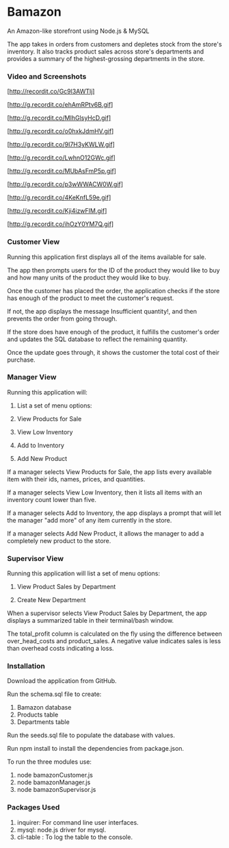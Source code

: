 # Bamazon
An Amazon-like storefront using Node.js & MySQL


   The app takes in orders from customers and depletes stock from the    store's inventory. It also tracks product sales across store's    departments and provides a summary of the highest-grossing    departments in the store.

### Video and Screenshots

[http://recordit.co/Gc9l3AWTlj] 

[http://g.recordit.co/ehAmRPtv6B.gif]

[http://g.recordit.co/MIhGlsyHcD.gif]

[http://g.recordit.co/o0hxkJdmHV.gif]

[http://g.recordit.co/9I7H3yKWLW.gif]

[http://g.recordit.co/LwhnO12GWc.gif]

[http://g.recordit.co/MUbAsFmP5p.gif]

[http://g.recordit.co/p3wWWACW0W.gif]

[http://g.recordit.co/4KeKnfL59e.gif]

[http://g.recordit.co/Kji4izwFIM.gif]

[http://g.recordit.co/ihOzY0YM7Q.gif]


### Customer View

   Running this application first displays all of the items available    for sale.

   The app then prompts users for the ID of the product they would like    to buy and how many units of the product they would like to buy.

   Once the customer has placed the order, the application checks if the    store has enough of the product to meet the customer's request.

   If not, the app displays the message Insufficient quantity!, and then    prevents the order from going through.

   If the store does have enough of the product, it fulfills the    customer's order and updates the SQL database to reflect the    remaining quantity.

   Once the update goes through, it shows the customer the total cost of    their purchase.

### Manager View

Running this application will:

1. List a set of menu options:

2. View Products for Sale

3. View Low Inventory

4. Add to Inventory

5. Add New Product

If a manager selects View Products for Sale, the app lists every    available item with their ids, names, prices, and quantities.

If a manager selects View Low Inventory, then it lists all items with    an inventory count lower than five.

If a manager selects Add to Inventory, the app displays a prompt that    will let the manager "add more" of any item currently in the store.

If a manager selects Add New Product, it allows the manager to add a    completely new product to the store.


### Supervisor View

Running this application will list a set of menu options:

1. View Product Sales by Department

2. Create New Department

When a supervisor selects View Product Sales by Department, the app     displays a summarized table in their terminal/bash window.

The total_profit column is calculated on the fly using the difference    between over_head_costs and product_sales. A negative value indicates sales is less than overhead costs indicating a loss.

### Installation

Download the application from GitHub.

Run the schema.sql file to create:

1. Bamazon database
2. Products table
3. Departments table

Run the seeds.sql file to populate the database with values.
   
Run npm install to install the dependencies from package.json.

To run the three modules use: 

1. node bamazonCustomer.js
2. node bamazonManager.js
3. node bamazonSupervisor.js


### Packages Used

1. inquirer: For command line user interfaces.
2. mysql: node.js driver for mysql.
3. cli-table : To log the table to the console.
   	 
